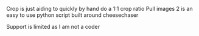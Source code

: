 Crop is just aiding to quickly by hand do a 1:1 crop ratio
Pull images 2 is an easy to use python script built around cheesechaser

Support is limited as I am not a coder
